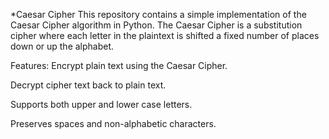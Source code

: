 *Caesar Cipher
This repository contains a simple implementation of the Caesar Cipher algorithm in Python. The Caesar Cipher is a substitution cipher where each letter in the plaintext is shifted a fixed number of places down or up the alphabet.

Features:
Encrypt plain text using the Caesar Cipher.

Decrypt cipher text back to plain text.

Supports both upper and lower case letters.

Preserves spaces and non-alphabetic characters.
